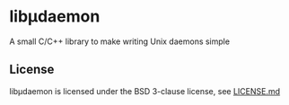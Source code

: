 # libμdaemon
A small C/C++ library to make writing Unix daemons simple



## License
libμdaemon is licensed under the BSD 3-clause license, see [LICENSE.md](https://github.com/XAMPP/lib-daemon/blob/master/LICENSE.md)
